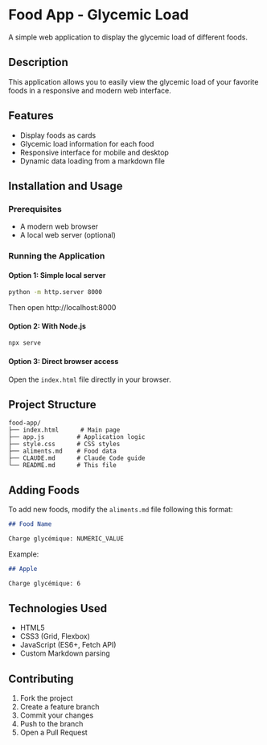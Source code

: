 # Food App - Glycemic Load

A simple web application to display the glycemic load of different foods.

## Description

This application allows you to easily view the glycemic load of your favorite foods in a responsive and modern web interface.

## Features

- Display foods as cards
- Glycemic load information for each food
- Responsive interface for mobile and desktop
- Dynamic data loading from a markdown file

## Installation and Usage

### Prerequisites

- A modern web browser
- A local web server (optional)

### Running the Application

#### Option 1: Simple local server

```bash
python -m http.server 8000
```

Then open http://localhost:8000

#### Option 2: With Node.js

```bash
npx serve
```

#### Option 3: Direct browser access

Open the `index.html` file directly in your browser.

## Project Structure

```
food-app/
├── index.html      # Main page
├── app.js         # Application logic
├── style.css      # CSS styles
├── aliments.md    # Food data
├── CLAUDE.md      # Claude Code guide
└── README.md      # This file
```

## Adding Foods

To add new foods, modify the `aliments.md` file following this format:

```markdown
## Food Name

Charge glycémique: NUMERIC_VALUE
```

Example:

```markdown
## Apple

Charge glycémique: 6
```

## Technologies Used

- HTML5
- CSS3 (Grid, Flexbox)
- JavaScript (ES6+, Fetch API)
- Custom Markdown parsing

## Contributing

1. Fork the project
2. Create a feature branch
3. Commit your changes
4. Push to the branch
5. Open a Pull Request
